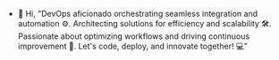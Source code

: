 - 👋 Hi, "DevOps aficionado orchestrating seamless integration and automation ⚙️. Architecting solutions for efficiency and scalability 🛠️. Passionate about optimizing workflows and driving continuous improvement 🚀. Let's code, deploy, and innovate together! 💻"

<!---
Sirbansal/Sirbansal is a ✨ special ✨ repository because its `README.md` (this file) appears on your GitHub profile.
You can click the Preview link to take a look at your changes.
--->
